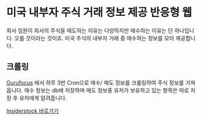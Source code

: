 # 미국 내부자 주식 거래 정보 제공 반응형 웹

 회사 임원이 회사의 주식을 매도하는 이유는 다양하지만 매수하는 이유는 단 하나입니다. 오를 것이라는 것이죠.
 미국 주식의 내부자 거래 중 매수하는 정보를 모아 제공합니다.

## 크롤링

 [Gurufocus](https://www.gurufocus.com/insider/summary) 에서 하루 3번 Cron으로 매수/ 매도 정보를 크롤링하여
주식 정보를 가져옵니다.
매수 정보는 db에 저장하며 매도 정보중 유저가 보유하고 있는 항목은 따로 저장 후 유저에게 알려줍니다.

[Insiderstock 바로가기](https://insiderstock-frontend.firebaseapp.com) 
